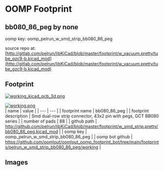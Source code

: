 # OOMP Footprint  
## bb080_86_peg  by none  
  
oomp key: oomp_pelrun_w_smd_strip_bb080_86_peg  
  
source repo at: [http://gitlab.com/pelrun/libKiCad/blob/master/footprint/w_vacuum.pretty/tube_gzc9-b.kicad_mod](http://gitlab.com/pelrun/libKiCad/blob/master/footprint/w_vacuum.pretty/tube_gzc9-b.kicad_mod)  
## Footprint  
  
[![working_kicad_pcb_3d.png](working_kicad_pcb_3d_600.png)](working_kicad_pcb_3d.png)  
  
[![working.png](working_600.png)](working.png)  
| name | value | 
| --- | --- | 
| footprint name | bb080_86_peg | 
| footprint description | Smd dual-row strip connector, 43x2 pin with pegs, GCT BB080 series | 
| number of pads | 88 | 
| github path | http://github.com/pelrun/libKiCad/blob/master/footprint/w_smd_strip.pretty/bb080_86_peg.kicad_mod | 
| oomp key | oomp_pelrun_w_smd_strip_bb080_86_peg | 
| oomp bot github | https://github.com/oomlout/oomlout_oomp_footprint_bot/tree/main/footprints/pelrun_w_smd_strip_bb080_86_peg/working | 
## Images  
